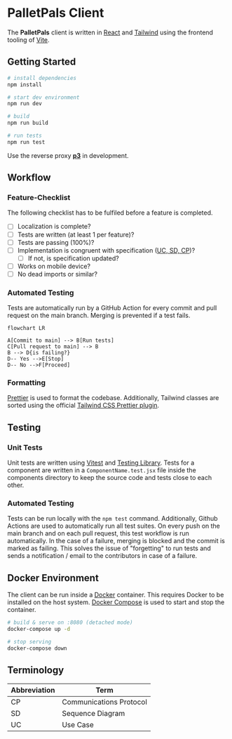 # PalletPals Client

The **PalletPals** client is written in [React](https://reactjs.org) and [Tailwind](https://tailwindcss.com) using the frontend tooling of [Vite](https://vitejs.dev).

## Getting Started

```bash
# install dependencies
npm install

# start dev environment
npm run dev

# build
npm run build

# run tests
npm run test
```

Use the reverse proxy [**p3**](./p3) in development.

## Workflow

### Feature-Checklist

The following checklist has to be fulfiled before a feature is completed.

- [ ] Localization is complete?
- [ ] Tests are written (at least 1 per feature)?
- [ ] Tests are passing (100%)?
- [ ] Implementation is congruent with specification ([UC, SD, CP](#terminology))?
  - [ ] If not, is specification updated?
- [ ] Works on mobile device?
- [ ] No dead imports or similar?

### Automated Testing

Tests are automatically run by a GitHub Action for every commit and pull request on the main branch. Merging is prevented if a test fails.

```mermaid
flowchart LR

A[Commit to main] --> B[Run tests]
C[Pull request to main] --> B
B --> D{is failing?}
D-- Yes -->E[Stop]
D-- No -->F[Proceed]
```

### Formatting

[Prettier](https://prettier.io) is used to format the codebase. Additionally, Tailwind classes are sorted using the official [Tailwind CSS Prettier plugin](https://github.com/tailwindlabs/prettier-plugin-tailwindcss).

## Testing

### Unit Tests

Unit tests are written using [Vitest](https://vitest.dev) and [Testing Library](https://testing-library.com). Tests for a component are written in a `ComponentName.test.jsx` file inside the components directory to keep the source code and tests close to each other.

### Automated Testing

Tests can be run locally with the `npm test` command. Additionally, Github Actions are used to automatically run all test suites. On every push on the main branch and on each pull request, this test workflow is run automatically. In the case of a failure, merging is blocked and the commit is marked as failing. This solves the issue of "forgetting" to run tests and sends a notification / email to the contributors in case of a failure.

## Docker Environment

The client can be run inside a [Docker](https://www.docker.com) container. This requires Docker to be installed on the host system. [Docker Compose](https://docs.docker.com/compose) is used to start and stop the container.

```bash
# build & serve on :8080 (detached mode)
docker-compose up -d

# stop serving
docker-compose down
```

## Terminology

| Abbreviation | Term                    |
| ------------ | ----------------------- |
| CP           | Communications Protocol |
| SD           | Sequence Diagram        |
| UC           | Use Case                |
